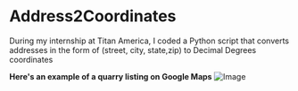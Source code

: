 # Address2Coordinates

During my internship at Titan America, I coded a Python script that converts addresses in the form of (street, city, state,zip) to Decimal Degrees coordinates

**Here's an example of a quarry listing on Google Maps**
![Image](https://github.com/user-attachments/assets/41a85312-ab71-4b8f-9651-4052afbb2c51)
